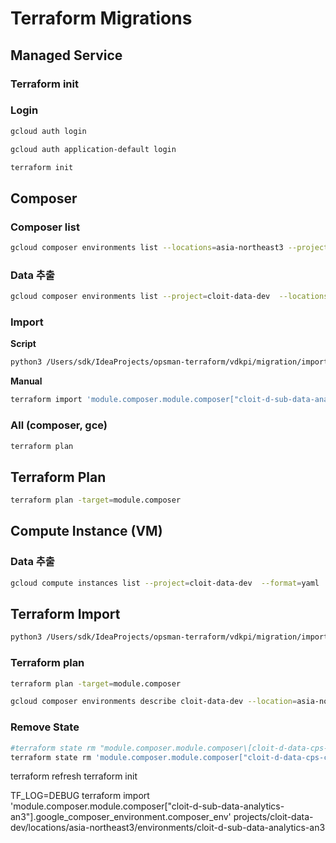 # Terraform Migrations
## Managed Service
### Terraform init

### Login
```bash
gcloud auth login
```

```bash 
gcloud auth application-default login
```


```bash
terraform init
```



## Composer 

### Composer list 
```bash
gcloud composer environments list --locations=asia-northeast3 --project=cloit-data-dev

```
### Data 추출
```bash 
gcloud composer environments list --project=cloit-data-dev  --locations=asia-northeast3 --format=yaml
```

### Import
**Script**
```bash
python3 /Users/sdk/IdeaProjects/opsman-terraform/vdkpi/migration/import_composer.py cloit-data-dev
```
**Manual**
```bash 
terraform import 'module.composer.module.composer["cloit-d-sub-data-analytics-an3"].google_composer_environment.composer_env' projects/cloit-data-dev/locations/asia-northeast3/environments/cloit-d-sub-data-analytics-an3 -var projects=cloit-data-dev
```

### All (composer, gce)
```bash
terraform plan
```

## Terraform Plan
```bash
terraform plan -target=module.composer
```



## Compute Instance (VM)

### Data 추출
```bash
gcloud compute instances list --project=cloit-data-dev  --format=yaml
```

## Terraform Import
```bash
python3 /Users/sdk/IdeaProjects/opsman-terraform/vdkpi/migration/import_gce_insatnce.py cloit-data-dev
```

### Terraform plan
```bash
terraform plan -target=module.composer
```




```bash
gcloud composer environments describe cloit-data-dev --location=asia-northeast3 --format=yaml
```

### Remove State 
```bash 
#terraform state rm "module.composer.module.composer\[cloit-d-data-cps-cn-demo-001\].google_composer_environment.composer_env"
terraform state rm 'module.composer.module.composer["cloit-d-data-cps-cn-demo-001"].google_composer_environment.composer_env'

```


terraform refresh
terraform init

TF_LOG=DEBUG terraform import 'module.composer.module.composer["cloit-d-sub-data-analytics-an3"].google_composer_environment.composer_env' projects/cloit-data-dev/locations/asia-northeast3/environments/cloit-d-sub-data-analytics-an3


